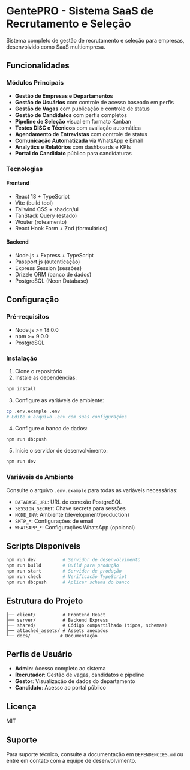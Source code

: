 # GentePRO - Sistema SaaS de Recrutamento e Seleção

Sistema completo de gestão de recrutamento e seleção para empresas, desenvolvido como SaaS multiempresa.

## Funcionalidades

### Módulos Principais
- **Gestão de Empresas e Departamentos**
- **Gestão de Usuários** com controle de acesso baseado em perfis
- **Gestão de Vagas** com publicação e controle de status
- **Gestão de Candidatos** com perfis completos
- **Pipeline de Seleção** visual em formato Kanban
- **Testes DISC e Técnicos** com avaliação automática
- **Agendamento de Entrevistas** com controle de status
- **Comunicação Automatizada** via WhatsApp e Email
- **Analytics e Relatórios** com dashboards e KPIs
- **Portal do Candidato** público para candidaturas

### Tecnologias

#### Frontend
- React 18 + TypeScript
- Vite (build tool)
- Tailwind CSS + shadcn/ui
- TanStack Query (estado)
- Wouter (roteamento)
- React Hook Form + Zod (formulários)

#### Backend
- Node.js + Express + TypeScript
- Passport.js (autenticação)
- Express Session (sessões)
- Drizzle ORM (banco de dados)
- PostgreSQL (Neon Database)

## Configuração

### Pré-requisitos
- Node.js >= 18.0.0
- npm >= 9.0.0
- PostgreSQL

### Instalação

1. Clone o repositório
2. Instale as dependências:
```bash
npm install
```

3. Configure as variáveis de ambiente:
```bash
cp .env.example .env
# Edite o arquivo .env com suas configurações
```

4. Configure o banco de dados:
```bash
npm run db:push
```

5. Inicie o servidor de desenvolvimento:
```bash
npm run dev
```

### Variáveis de Ambiente

Consulte o arquivo `.env.example` para todas as variáveis necessárias:
- `DATABASE_URL`: URL de conexão PostgreSQL
- `SESSION_SECRET`: Chave secreta para sessões
- `NODE_ENV`: Ambiente (development/production)
- `SMTP_*`: Configurações de email
- `WHATSAPP_*`: Configurações WhatsApp (opcional)

## Scripts Disponíveis

```bash
npm run dev          # Servidor de desenvolvimento
npm run build        # Build para produção
npm run start        # Servidor de produção
npm run check        # Verificação TypeScript
npm run db:push      # Aplicar schema do banco
```

## Estrutura do Projeto

```
├── client/          # Frontend React
├── server/          # Backend Express
├── shared/          # Código compartilhado (tipos, schemas)
├── attached_assets/ # Assets anexados
└── docs/           # Documentação
```

## Perfis de Usuário

- **Admin**: Acesso completo ao sistema
- **Recrutador**: Gestão de vagas, candidatos e pipeline
- **Gestor**: Visualização de dados do departamento
- **Candidato**: Acesso ao portal público

## Licença

MIT

## Suporte

Para suporte técnico, consulte a documentação em `DEPENDENCIES.md` ou entre em contato com a equipe de desenvolvimento.